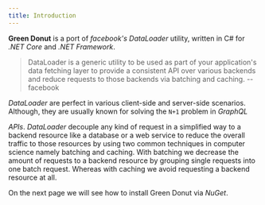 ```yaml
---
title: Introduction
---
```


**Green Donut** is a port of _facebook's_ _DataLoader_ utility, written in C#
for _.NET Core_ and _.NET Framework_.

> DataLoader is a generic utility to be used as part of your application's data
> fetching layer to provide a consistent API over various backends and reduce
> requests to those backends via batching and caching. -- facebook

_DataLoader_ are perfect in various client-side and server-side scenarios.
Although, they are usually known for solving the `N+1` problem in _GraphQL_

_APIs_. _DataLoader_ decouple any kind of request in a simplified way to a
backend resource like a database or a web service to reduce the overall traffic
to those resources by using two common techniques in computer science namely
batching and caching. With batching we decrease the amount of requests to a
backend resource by grouping single requests into one batch request. Whereas
with caching we avoid requesting a backend resource at all.

On the next page we will see how to install Green Donut via _NuGet_.
